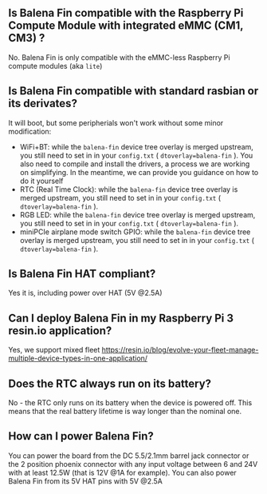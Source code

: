 ## Is Balena Fin compatible with the Raspberry Pi Compute Module with integrated eMMC (CM1, CM3) ?
No. Balena Fin is only compatible with the eMMC-less Raspberry Pi compute modules (aka `lite`)

## Is Balena Fin compatible with standard rasbian or its derivates?
It will boot, but some peripherials won't work without some minor modification:

* WiFi+BT: while the `balena-fin` device tree overlay is merged upstream, you still need to set in in your `config.txt` ( `dtoverlay=balena-fin` ). You also need to compile and install the drivers, a process we are working on simplifying. In the meantime, we can provide you guidance on how to do it yourself
* RTC (Real Time Clock): while the `balena-fin` device tree overlay is merged upstream, you still need to set in in your `config.txt` ( `dtoverlay=balena-fin` ).
* RGB LED: while the `balena-fin` device tree overlay is merged upstream, you still need to set in in your `config.txt` ( `dtoverlay=balena-fin` ).
* miniPCIe airplane mode switch GPIO: while the `balena-fin` device tree overlay is merged upstream, you still need to set in in your `config.txt` ( `dtoverlay=balena-fin` ).

## Is Balena Fin HAT compliant?
Yes it is, including power over HAT (5V @2.5A)

## Can I deploy Balena Fin in my Raspberry Pi 3 resin.io application?
Yes, we support mixed fleet https://resin.io/blog/evolve-your-fleet-manage-multiple-device-types-in-one-application/

## Does the RTC always run on its battery?
No - the RTC only runs on its battery when the device is powered off. This means that the real battery lifetime is way longer than the nominal one.

## How can I power Balena Fin?

You can power the board from the DC 5.5/2.1mm barrel jack connector or the 2 position phoenix connector with any input voltage between 6 and 24V with at least 12.5W (that is 12V @1A for example). You can also power Balena Fin from its 5V HAT pins with 5V @2.5A
